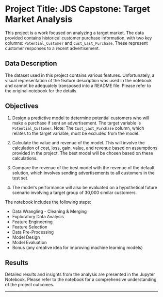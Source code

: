 # Project Title: JDS Capstone: Target Market Analysis 

This project is a work focused on analyzing a target market. The data provided contains historical customer purchase information, with two key columns: `Potential_Customer` and `Cust_Last_Purchase`. These represent customer responses to a recent advertisement. 

## Data Description

The dataset used in this project contains various features. Unfortunately, a visual representation of the feature description was used in the notebook and cannot be adequately transposed into a README file. Please refer to the original notebook for the details.

## Objectives

1. Design a predictive model to determine potential customers who will make a purchase if sent an advertisement. The target variable is `Potential_Customer`. Note: The `Cust_Last_Purchase` column, which relates to the target variable, must be excluded from the model.

2. Calculate the value and revenue of the model. This will involve the calculation of cost, loss, gain, value, and revenue based on assumptions provided in the project. The best model will be chosen based on these calculations.

3. Compare the revenue of the best model with the revenue of the default solution, which involves sending advertisements to all customers in the test set.

4. The model's performance will also be evaluated on a hypothetical future scenario involving a target group of 30,000 similar customers.

The notebook includes the following steps:

- Data Wrangling - Cleaning & Merging
- Exploratory Data Analysis
- Feature Engineering
- Feature Selection
- Data Pre-Processing
- Model Design
- Model Evaluation
- Bonus (any creative idea for improving machine learning models)


## Results

Detailed results and insights from the analysis are presented in the Jupyter Notebook. Please refer to the notebook for a comprehensive understanding of the project outcomes.

---
